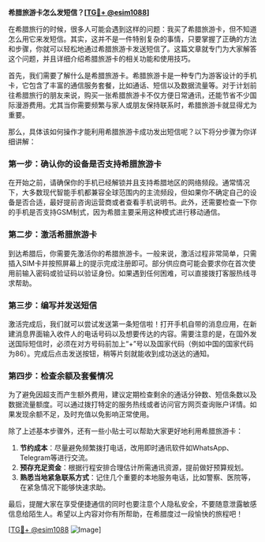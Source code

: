 **希腊旅游卡怎么发短信？[[TG💪+ @esim1088](https://t.me/s/esim1088)]**

在希腊旅行的时候，很多人可能会遇到这样的问题：我买了希腊旅游卡，但不知道怎么用它来发短信。其实，这并不是一件特别复杂的事情，只要掌握了正确的方法和步骤，你就可以轻松地通过希腊旅游卡发送短信了。这篇文章就专门为大家解答这个问题，并且详细介绍希腊旅游卡的相关功能和使用技巧。

首先，我们需要了解什么是希腊旅游卡。希腊旅游卡是一种专门为游客设计的手机卡，它包含了丰富的通信服务套餐，比如通话、短信以及数据流量等。对于计划前往希腊旅行的朋友来说，购买一张希腊旅游卡不仅方便日常通讯，还能节省不少国际漫游费用。尤其当你需要频繁与家人或朋友保持联系时，希腊旅游卡就显得尤为重要。

那么，具体该如何操作才能利用希腊旅游卡成功发出短信呢？以下将分步骤为你详细讲解：

### 第一步：确认你的设备是否支持希腊旅游卡

在开始之前，请确保你的手机已经解锁并且支持希腊地区的网络频段。通常情况下，大多数现代智能手机都兼容全球范围内的主流频段，但如果你不确定自己的设备是否合适，最好提前咨询运营商或者查看手机说明书。此外，还需要检查一下你的手机是否支持GSM制式，因为希腊主要采用这种模式进行移动通信。

### 第二步：激活希腊旅游卡

到达希腊后，你需要先激活你的希腊旅游卡。一般来说，激活过程非常简单，只需插入SIM卡并按照屏幕上的提示完成注册即可。部分供应商可能会要求你在首次使用前输入密码或验证码以验证身份。如果遇到任何困难，可以直接拨打客服热线寻求帮助。

### 第三步：编写并发送短信

激活完成后，我们就可以尝试发送第一条短信啦！打开手机自带的消息应用，在新建消息界面输入收件人的电话号码以及想要传达的内容。需要注意的是，在国外发送国际短信时，必须在对方号码前加上“+”号以及国家代码（例如中国的国家代码为86）。完成后点击发送按钮，稍等片刻就能收到成功送达的通知。

### 第四步：检查余额及套餐情况

为了避免因超支而产生额外费用，建议定期检查剩余的通话分钟数、短信条数以及数据流量额度。可以通过拨打特定的服务热线或者访问官方网页查询账户详情。如果发现余额不足，及时充值以免影响正常使用。

除了上述基本步骤外，还有一些小贴士可以帮助大家更好地利用希腊旅游卡：

1. **节约成本**：尽量避免频繁拨打电话，改用即时通讯软件如WhatsApp、Telegram等进行交流。
2. **预存充足资金**：根据行程安排合理估计所需通讯资源，提前做好预算规划。
3. **熟悉当地紧急联系方式**：记住几个重要的本地服务电话，比如警察、医院等，在紧急情况下能够快速求助。

最后，提醒大家在享受便捷通信的同时也要注意个人隐私安全，不要随意泄露敏感信息给陌生人。希望以上内容对你有所帮助，在希腊度过一段愉快的旅程吧！

[[TG💪+ @esim1088](https://t.me/s/esim1088) ![Image](https://i.postimg.cc/4NQfJmqS/Snipaste-2025-05-13-00-14-12.png)]